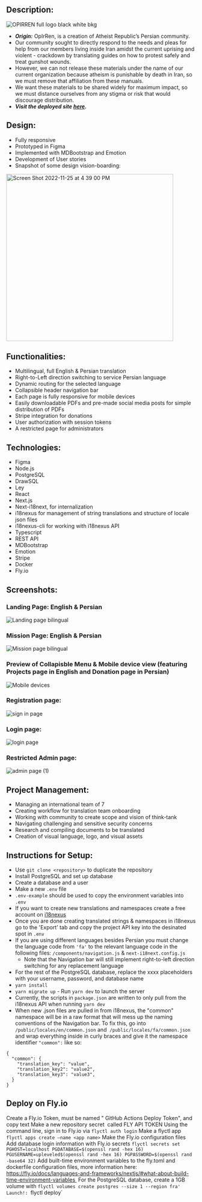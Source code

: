 ## Description:
![OPIRREN full logo black white bkg](https://user-images.githubusercontent.com/109186471/204033658-61c786aa-6f84-4ee5-9b5d-82cc0496822f.png)


- **_Origin:_** OpIrRen, is a creation of Atheist Republic’s Persian community.
- Our community sought to directly respond to the needs and pleas for help from our members living inside Iran amidst the current uprising and violent - crackdown by translating guides on how to protest safely and treat gunshot wounds. 
- However, we can not release these materials under the name of our current organization because atheism is punishable by death in Iran, so we must remove that affiliation from these manuals.
- We want these materials to be shared widely for maximum impact, so we must distance ourselves from any stigma or risk that would discourage distribution.
- **_Visit the deployed site [here](https://opirren.fly.dev/)._** 


## Design:
- Fully responsive
- Prototyped in Figma
- Implemented with MDBootstrap and Emotion
- Development of User stories
- Snapshot of some design vision-boarding: 
<img width="444" alt="Screen Shot 2022-11-25 at 4 39 00 PM" src="https://user-images.githubusercontent.com/109186471/204032352-1dad02b2-31a6-4ed1-bed6-cf4d81742d3b.png">


## Functionalities:
- Multilingual, full English & Persian translation
- Right-to-Left direction switching to service Persian language
- Dynamic routing for the selected language
- Collapsible header navigation bar
- Each page is fully responsive for mobile devices
- Easily downloadable PDFs and pre-made social media posts for simple distribution of PDFs
- Stripe integration for donations
- User authorization with session tokens
- A restricted page for administrators 

## Technologies: 
- Figma
- Node.js
- PostgreSQL
- DrawSQL
- Ley
- React
- Next.js
- Next-i18next, for internalization
- i18nexus for management of string translations and structure of locale json files
- i18nexus-cli for working with i18nexus API
- Typescript
- REST API
- MDBootstrap
- Emotion
- Stripe
- Docker
- Fly.io

## Screenshots: 
### Landing Page: English & Persian
![Landing page bilingual](https://user-images.githubusercontent.com/109186471/204032707-e55718c6-8081-486b-b488-c3dbd0dbe8c1.png)

### Mission Page: English & Persian
![Mission page bilingual](https://user-images.githubusercontent.com/109186471/204032741-cd190f87-6a42-4c62-9c2e-0f67970176d6.png)

### Preview of Collapisble Menu & Mobile device view (featuring Projects page in English and Donation page in Persian) 
![Mobile devices](https://user-images.githubusercontent.com/109186471/204032770-5af91536-58f1-40ee-afe3-5c2e6eaf145d.png)

### Registration page:
![sign in page](https://user-images.githubusercontent.com/109186471/204032818-bbe99f15-4ed2-4308-a29a-de5bf78fe6f6.png)

### Login page:
![login page](https://user-images.githubusercontent.com/109186471/204032837-4ecd30f5-bacc-46f2-9606-17d9cc84bf97.png)

### Restricted Admin page: 
![admin page (1)](https://user-images.githubusercontent.com/109186471/204032917-ad53c63d-0fe6-4b6f-8185-4cef8e06ae2b.png)


## Project Management:
- Managing an international team of 7
- Creating workflow for translation team onboarding
- Working with community to create scope and vision of think-tank
- Navigating challenging and sensitive security concerns
- Research and compiling documents to be translated
- Creation of visual language, logo, and visual assets 

## Instructions for Setup:

- Use `git clone <repository>` to duplicate the repository
- Install PostgreSQL and set up database
- Create a database and a user
- Make a new `.env` file
- `.env-example` should be used to copy the environment variables into `.env`
- If you want to create new translations and namespaces create a free account on [i18nexus](https://i18nexus.com/)
- Once you are done creating translated strings & namespaces in i18nexus go to the 'Export' tab and copy the project API key into the desinated spot in `.env`
- If you are using different languages besides Persian you must change the language code from `'fa'` to the relevant language code in the following files: `/components/navigation.js` & `next-i18next.config.js`
    - Note that the Navigation bar will still implement right-to-left direction switching for any replacement language
- For the rest of the PostgreSQL database, replace the xxxx placeholders with your username, password, and database name
- `yarn install`
- `yarn migrate up`
- Run `yarn dev` to launch the server
- Currently, the scripts in `package.json` are written to only pull from the i18nexus API when running `yarn dev`
- When new .json files are pulled in from i18nexus, the "common" namespace will be in a raw format that will mess up the naming conventions of the Navigation bar. To fix this, go into `/public/locales/en/common.json` and  `/public/locales/fa/common.json` and wrap everything inside in curly braces and give it the namespace identifier `"common":` like so: 
```
{
  "common": {
    "translation_key": "value",
    "translation_key2": "value2",
    "translation_key3": "value3",
  }
}
```

## Deploy on Fly.io
Create a Fly.io Token, must be named " GitHub Actions Deploy Token", and copy text
Make a new repository secret  called FLY API TOKEN
Using the command line, sign in to Fly.io via `flyctl auth login`
Make a flyctl app `flyctl apps create —name <app name>`
Make the Fly.io configuration files
Add database login information with Fly.io secrets `flyctl secrets set PGHOST=localhost PGDATABASE=$(openssl rand -hex 16) PGUSERNAME=upleveled$(openssl rand -hex 16) PGPASSWORD=$(openssl rand -base64 32)`
Add built-time environment variables to the fly.toml and dockerfile configuration files, more information here: https://fly.io/docs/languages-and-frameworks/nextjs/#what-about-build-time-environment-variables 
For the PostgreSQL database, create a 1GB volume with `flyctl volumes create postgres --size 1 --region fra'
Launch!: `flyctl deploy`
